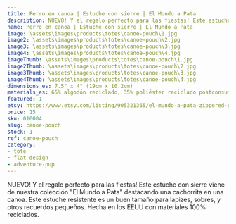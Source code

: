 ```yaml
---
title: Perro en canoa | Estuche con sierre | El Mundo a Pata
description: NUEVO! Y el regalo perfecto para las fiestas! Este estuche con sierre viene de nuestra colección "El Mundo a Pata" destacando una cachorrita en una canoa. Este estuche resistente es un buen tamaño para lapizes, sobres, y otros recuerdos pequeños.
name: Perro en canoa | Estuche con sierre | El Mundo a Pata
image: \assets\images\products\totes\canoe-pouch\1.jpg
image2: \assets\images\products\totes\canoe-pouch\2.jpg
image3: \assets\images\products\totes\canoe-pouch\3.jpg
image4: \assets\images\products\totes\canoe-pouch\4.jpg
imageThumb: \assets\images\products\totes\canoe-pouch\1.jpg
image2Thumb: \assets\images\products\totes\canoe-pouch\2.jpg
image3Thumb: \assets\images\products\totes\canoe-pouch\3.jpg
image4Thumb: \assets\images\products\totes\canoe-pouch\4.jpg
dimensions_es: 7.5" x 4" (19cm x 10.2cm)
materials_es: 65% algodón reciclado, 35% poliéster reciclado postconsumo certificado
featured: 1
etsy: https://www.etsy.com/listing/905321365/el-mundo-a-pata-zippered-pouch-adventure
price: 15
sku: 010004
slug: canoe-pouch
stock: 1
ref: canoe-pouch
category:
- tote
- flat-design
- adventure-pup
---
```

NUEVO! Y el regalo perfecto para las fiestas! Este estuche con sierre viene de nuestra colección "El Mundo a Pata" destacando una cachorrita en una canoa. Este estuche resistente es un buen tamaño para lapizes, sobres, y otros recuerdos pequeños. Hecha en los EEUU con materiales 100% reciclados.
